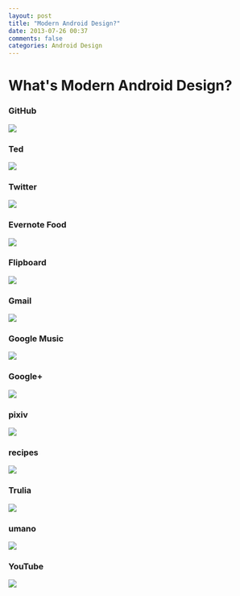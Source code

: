 ```yaml
---
layout: post
title: "Modern Android Design?"
date: 2013-07-26 00:37
comments: false
categories: Android Design
---
```


# What's Modern Android Design?

### GitHub

![](https://dl.dropboxusercontent.com/u/54255753/blog/201307/github.png)

### Ted

![](https://dl.dropboxusercontent.com/u/54255753/blog/201307/ted.png)

### Twitter

![](https://dl.dropboxusercontent.com/u/54255753/blog/201307/twitter.png)

### Evernote Food

![](https://dl.dropboxusercontent.com/u/54255753/blog/201307/evernotefood.png)

### Flipboard

![](https://dl.dropboxusercontent.com/u/54255753/blog/201307/flipboard.png)

### Gmail

![](https://dl.dropboxusercontent.com/u/54255753/blog/201307/gmail.png)

### Google Music

![](https://dl.dropboxusercontent.com/u/54255753/blog/201307/googlemusic.png)

### Google+

![](https://dl.dropboxusercontent.com/u/54255753/blog/201307/googleplus.png)

### pixiv

![](https://dl.dropboxusercontent.com/u/54255753/blog/201307/pixiv.png)

### recipes

![](https://dl.dropboxusercontent.com/u/54255753/blog/201307/recipes.png)

### Trulia

![](https://dl.dropboxusercontent.com/u/54255753/blog/201307/trulia.png)

### umano

![](https://dl.dropboxusercontent.com/u/54255753/blog/201307/umano.png)

### YouTube

![](https://dl.dropboxusercontent.com/u/54255753/blog/201307/youtube.png)
